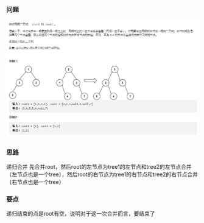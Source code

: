### 问题
![](https://raw.githubusercontent.com/heyach/blog/main/images/leetcode/mergeTrees.jpg)

### 思路
递归合并
先合并root，然后root的左节点为tree1的左节点和tree2的左节点合并（左节点也是一个tree），然后root的右节点为tree1的右节点和tree2的右节点合并（右节点也是一个tree）

### 要点
递归结束的点是root有空，说明对于这一次合并而言，要结束了
